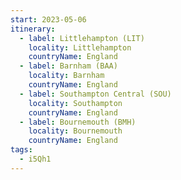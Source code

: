```yaml
---
start: 2023-05-06
itinerary:
  - label: Littlehampton (LIT)
    locality: Littlehampton
    countryName: England
  - label: Barnham (BAA)
    locality: Barnham
    countryName: England
  - label: Southampton Central (SOU)
    locality: Southampton
    countryName: England
  - label: Bournemouth (BMH)
    locality: Bournemouth
    countryName: England
tags:
  - i5Qh1
---
```

